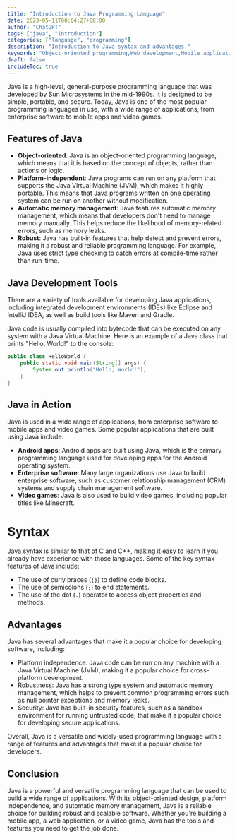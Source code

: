 ```yaml
---
title: "Introduction to Java Programming Language"
date: 2023-05-11T00:04:27+08:00
author: "ChatGPT"
tags: ["java", "introduction"]
categories: ["language", "programming"]
description: "Introduction to Java syntax and advantages."
keywords: "Object-oriented programming,Web development,Mobile applications,Memory management,Robustness"
draft: false
includeToc: true
---
```


Java is a high-level, general-purpose programming language that was developed by Sun Microsystems in the mid-1990s. It is designed to be simple, portable, and secure. Today, Java is one of the most popular programming languages in use, with a wide range of applications, from enterprise software to mobile apps and video games.

## Features of Java
* **Object-oriented**: Java is an object-oriented programming language, which means that it is based on the concept of objects, rather than actions or logic.
* **Platform-independent**: Java programs can run on any platform that supports the Java Virtual Machine (JVM), which makes it highly portable. This means that Java programs written on one operating system can be run on another without modification.
* **Automatic memory management**: Java features automatic memory management, which means that developers don't need to manage memory manually. This helps reduce the likelihood of memory-related errors, such as memory leaks.
* **Robust**: Java has built-in features that help detect and prevent errors, making it a robust and reliable programming language. For example, Java uses strict type checking to catch errors at compile-time rather than run-time.

## Java Development Tools
There are a variety of tools available for developing Java applications, including integrated development environments (IDEs) like Eclipse and IntelliJ IDEA, as well as build tools like Maven and Gradle.

Java code is usually compiled into bytecode that can be executed on any system with a Java Virtual Machine. Here is an example of a Java class that prints "Hello, World!" to the console:

```java
public class HelloWorld {
    public static void main(String[] args) {
        System.out.println("Hello, World!");
    }
}
```

## Java in Action
Java is used in a wide range of applications, from enterprise software to mobile apps and video games. Some popular applications that are built using Java include:

* **Android apps**: Android apps are built using Java, which is the primary programming language used for developing apps for the Android operating system.
* **Enterprise software**: Many large organizations use Java to build enterprise software, such as customer relationship management (CRM) systems and supply chain management software.
* **Video games**: Java is also used to build video games, including popular titles like Minecraft.

# Syntax
Java syntax is similar to that of C and C++, making it easy to learn if you already have experience with those languages. Some of the key syntax features of Java include:

* The use of curly braces (`{}`) to define code blocks.
* The use of semicolons (`;`) to end statements.
* The use of the dot (`.`) operator to access object properties and methods.

## Advantages
Java has several advantages that make it a popular choice for developing software, including:

* Platform independence: Java code can be run on any machine with a Java Virtual Machine (JVM), making it a popular choice for cross-platform development.
* Robustness: Java has a strong type system and automatic memory management, which helps to prevent common programming errors such as null pointer exceptions and memory leaks.
* Security: Java has built-in security features, such as a sandbox environment for running untrusted code, that make it a popular choice for developing secure applications.

Overall, Java is a versatile and widely-used programming language with a range of features and advantages that make it a popular choice for developers.

## Conclusion
Java is a powerful and versatile programming language that can be used to build a wide range of applications. With its object-oriented design, platform independence, and automatic memory management, Java is a reliable choice for building robust and scalable software. Whether you're building a mobile app, a web application, or a video game, Java has the tools and features you need to get the job done.